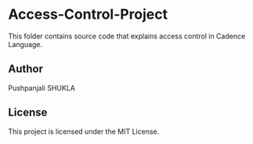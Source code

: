 # Access-Control-Project

This folder contains source code that explains access control in Cadence Language.

## Author

Pushpanjali SHUKLA

## License

This project is licensed under the MIT License.
